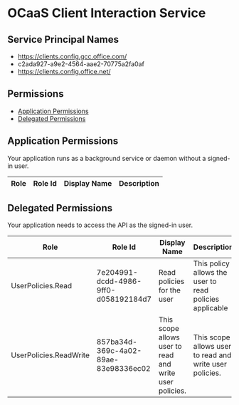 # OCaaS Client Interaction Service
## Service Principal Names
- https://clients.config.gcc.office.com/
- c2ada927-a9e2-4564-aae2-70775a2fa0af
- https://clients.config.office.net/

 ## Permissions
- [Application Permissions](#application-permissions)
- [Delegated Permissions](#delegated-permissions)

## Application Permissions
Your application runs as a background service or daemon without a signed-in user.

| Role | Role Id | Display Name | Description |
|---|---|---|---|

## Delegated Permissions
Your application needs to access the API as the signed-in user. 

| Role | Role Id | Display Name | Description |
|---|---|---|---|
| UserPolicies.Read | 7e204991-dcdd-4986-9ff0-d058192184d7 | Read policies for the user | This policy allows the user to read policies applicable |
| UserPolicies.ReadWrite | 857ba34d-369c-4a02-89ae-83e98336ec02 | This scope allows user to read and write user policies. | This scope allows user to read and write user policies. |

